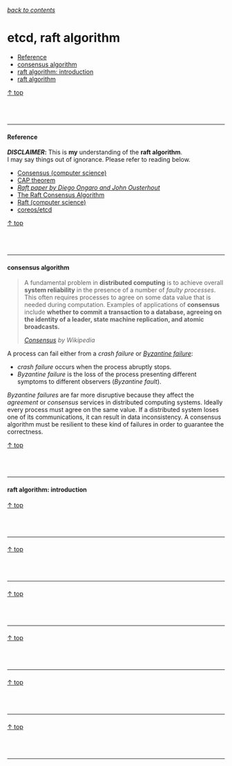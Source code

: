 [*back to contents*](https://github.com/gyuho/learn#contents)
<br>

# etcd, raft algorithm

- [Reference](#reference)
- [consensus algorithm](#consensus-algorithm)
- [raft algorithm: introduction](#raft-algorithm-introduction)
- [raft algorithm](#raft-algorithm)

[↑ top](#etcd-raft-algorithm)
<br><br><br><br>
<hr>









#### Reference

**_DISCLAIMER_:** This is **my** understanding of the **raft algorithm**.<br>
I may say things out of ignorance. Please refer to reading below.

- [Consensus (computer science)](https://en.wikipedia.org/wiki/Consensus_(computer_science))
- [CAP theorem](https://en.wikipedia.org/wiki/CAP_theorem)
- [*Raft paper by Diego Ongaro and John Ousterhout*](http://ramcloud.stanford.edu/raft.pdf)
- [The Raft Consensus Algorithm](https://raft.github.io/)
- [Raft (computer science)](https://en.wikipedia.org/wiki/Raft_(computer_science))
- [coreos/etcd](https://github.com/coreos/etcd)

[↑ top](#etcd-raft-algorithm)
<br><br><br><br>
<hr>









#### consensus algorithm

> A fundamental problem in **distributed computing** is to achieve overall **system
> reliability** in the presence of a number of *faulty processes*. This often
> requires processes to agree on some data value that is needed during
> computation. Examples of applications of **consensus** include **whether to commit
> a transaction to a database, agreeing on the identity of a leader, state
> machine replication, and atomic broadcasts.**
>
> [*Consensus*](https://en.wikipedia.org/wiki/Consensus_(computer_science))
> *by Wikipedia*

A process can fail either from a *crash failure* or [*Byzantine
failure*](https://en.wikipedia.org/wiki/Byzantine_failure):
- *crash failure* occurs when the process abruptly stops.
- *Byzantine failure* is the loss of the process presenting different symptoms
  to different observers (*Byzantine fault*).

*Byzantine failures* are far more disruptive because they affect the
*agreement* or *consensus* services in distributed computing systems.
Ideally every process must agree on the same value. If a distributed system
loses one of its communications, it can result in data inconsistency.
A consensus algorithm must be resilient to these kind of failures in order
to guarantee the correctness.

[↑ top](#etcd-raft-algorithm)
<br><br><br><br>
<hr>









#### raft algorithm: introduction

[↑ top](#etcd-raft-algorithm)
<br><br><br><br>
<hr>










#### 

[↑ top](#etcd-raft-algorithm)
<br><br><br><br>
<hr>










#### 

[↑ top](#etcd-raft-algorithm)
<br><br><br><br>
<hr>










#### 

[↑ top](#etcd-raft-algorithm)
<br><br><br><br>
<hr>










#### 

[↑ top](#etcd-raft-algorithm)
<br><br><br><br>
<hr>










#### 

[↑ top](#etcd-raft-algorithm)
<br><br><br><br>
<hr>
